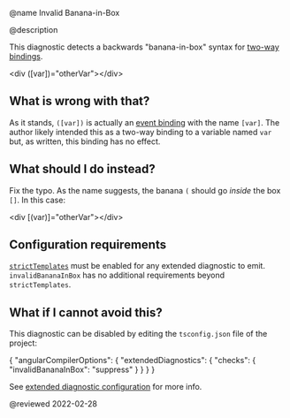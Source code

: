 @name Invalid Banana-in-Box

@description

This diagnostic detects a backwards "banana-in-box" syntax for [two-way bindings](guide/two-way-binding).

<code-example format="html" language="html">

&lt;div ([var])="otherVar"&gt;&lt;/div&gt;

</code-example>

## What is wrong with that?

As it stands, `([var])` is actually an [event binding](guide/event-binding) with the name `[var]`.
The author likely intended this as a two-way binding to a variable named `var` but, as written, this binding has no effect.

## What should I do instead?

Fix the typo.
As the name suggests, the banana `(` should go *inside* the box `[]`.
In this case:

<code-example format="html" language="html">

&lt;div [(var)]="otherVar"&gt;&lt;/div&gt;

</code-example>

## Configuration requirements

[`strictTemplates`](guide/template-typecheck#strict-mode) must be enabled for any extended diagnostic to emit.
`invalidBananaInBox` has no additional requirements beyond `strictTemplates`.

## What if I cannot avoid this?

This diagnostic can be disabled by editing the `tsconfig.json` file of the project:

<code-example format="json" language="json">

{
  "angularCompilerOptions": {
    "extendedDiagnostics": {
      "checks": {
        "invalidBananaInBox": "suppress"
      }
    }
  }
}

</code-example>

See [extended diagnostic configuration](extended-diagnostics#configuration) for more info.

<!-- links -->

<!-- external links -->

<!-- end links -->

@reviewed 2022-02-28

